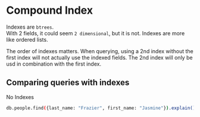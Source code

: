 # Compound Index

Indexes are `btrees`.  
With 2 fields, it could seem `2 dimensional`, but it is not. Indexes are more like ordered lists.

The order of indexes matters. When querying, using a 2nd index without the first index will not actually use the indexed fields. The 2nd index will only be usd in combination with the first index.

## Comparing queries with indexes

No Indexes

```bash
db.people.find({last_name: "Frazier", first_name: "Jasmine"}).explain()
```
